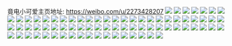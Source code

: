 竟电小可爱主页地址: https://weibo.com/u/2273428207 
![](https://wx4.sinaimg.cn/mw2000/8781c2efgy1h96nl0ksp4j20sp1es18z.jpg) 
![](https://wx4.sinaimg.cn/mw2000/8781c2efgy1h96nl1210rj20k00zkn5w.jpg) 
![](https://wx4.sinaimg.cn/mw2000/8781c2efgy1h96nl28t5zj20u01hc4ms.jpg) 
![](https://wx4.sinaimg.cn/mw2000/8781c2efgy1h96nl2yy19j20k00zkwt1.jpg) 
![](https://wx4.sinaimg.cn/mw2000/8781c2efgy1h96nl3fqbbj20jt0jt75w.jpg) 
![](https://wx4.sinaimg.cn/mw2000/8781c2efgy1h96nl3xbpqj20k00zkwmw.jpg) 
![](https://wx4.sinaimg.cn/mw2000/8781c2efgy1h96nl6rrjpj22c0340b2c.jpg) 
![](https://wx4.sinaimg.cn/mw2000/8781c2efgy1h96nl8toq8j22if340hdu.jpg) 
![](https://wx4.sinaimg.cn/mw2000/8781c2efgy1h96nkztm8gj22c0340u0z.jpg) 
![](https://wx4.sinaimg.cn/mw2000/8781c2efgy1h6tn6yus1kj21401hcx4z.jpg) 
![](https://wx4.sinaimg.cn/mw2000/8781c2efgy1h5qfkolhxxj20v90v9q3z.jpg) 
![](https://wx4.sinaimg.cn/mw2000/8781c2efgy1h4ev31mj5nj22c0340kjp.jpg) 
![](https://wx4.sinaimg.cn/mw2000/8781c2efgy1h4enhyq8yfj21be0zk77s.jpg) 
![](https://wx4.sinaimg.cn/mw2000/8781c2efgy1h4enhzg90aj20zk1bedl6.jpg) 
![](https://wx4.sinaimg.cn/mw2000/8781c2efgy1h4enhxztbpj20zk1e6wi7.jpg) 
![](https://wx4.sinaimg.cn/mw2000/8781c2efly1h0rjjcwwzhj20ty11gjyb.jpg) 
![](https://wx4.sinaimg.cn/mw2000/8781c2efgy1h0qqrle1hfj20u02yones.jpg) 
![](https://wx4.sinaimg.cn/mw2000/002tR4wTgy1grwoyo4075j60u0140q8h02.jpg) 
![](https://wx4.sinaimg.cn/mw2000/8781c2efgy1grtpywq9ezj20qo0qotdi.jpg) 
![](https://wx4.sinaimg.cn/mw2000/8781c2efgy1gqyeeh4ciyj22c0340kc5.jpg) 
![](https://wx4.sinaimg.cn/mw2000/8781c2efgy1gqr8kq3o25j22c03401kx.jpg) 
![](https://wx4.sinaimg.cn/mw2000/8781c2efgy1gnuc9ssmfwj20hi0hidij.jpg) 
![](https://wx4.sinaimg.cn/mw2000/8781c2efgy1gnl6nsbshnj20u00gv0vk.jpg) 
![](https://wx4.sinaimg.cn/mw2000/8781c2efgy1gnhp9psl18j21ho1zkhdw.jpg) 
![](https://wx4.sinaimg.cn/mw2000/8781c2efgy1gmr6d2ddnej216o1kwe82.jpg) 
![](https://wx4.sinaimg.cn/mw2000/8781c2efgy1gm4icwb7ffj20yi22ojsn.jpg) 
![](https://wx4.sinaimg.cn/mw2000/8781c2efly1fxdq1ixn2tj205k05kgo0.jpg) 
![](https://wx4.sinaimg.cn/mw2000/8781c2efly1fx16z401slj205k05kgo0.jpg) 
![](https://wx4.sinaimg.cn/mw2000/8781c2efly1fubzdeaec5j205k05kgo0.jpg) 
![](https://wx4.sinaimg.cn/mw2000/8781c2efly1ftz8y7setxj205k05kgo0.jpg) 
![](https://wx4.sinaimg.cn/mw2000/8781c2efly1ftz7it3j85j205k05kgo0.jpg) 
![](https://wx4.sinaimg.cn/mw2000/8781c2efly1fsmo1bsrh1j205k05kgo0.jpg) 
![](https://wx4.sinaimg.cn/mw2000/8781c2efgy1fs688yef6tj20i209w77b.jpg) 
![](https://wx4.sinaimg.cn/mw2000/8781c2efgy1fs688z02taj21400u07i0.jpg) 
![](https://wx4.sinaimg.cn/mw2000/8781c2efgy1fs688zuxa1j21400u0k5r.jpg) 
![](https://wx4.sinaimg.cn/mw2000/8781c2efgy1fs6890gkmgj20ty16eqbm.jpg) 
![](https://wx4.sinaimg.cn/mw2000/8781c2efgy1fs68925r0hj23402c01kz.jpg) 
![](https://wx4.sinaimg.cn/mw2000/8781c2efgy1fs6893c6sbj20ty16eqb5.jpg) 
![](https://wx4.sinaimg.cn/mw2000/8781c2efgy1fs6893r1dhj20ic0pqdik.jpg) 
![](https://wx4.sinaimg.cn/mw2000/8781c2efgy1fs68941mn7j20ie0pkdhh.jpg) 
![](https://wx4.sinaimg.cn/mw2000/8781c2efgy1fs6894h4bmj208y08cdg4.jpg) 
![](https://wx4.sinaimg.cn/mw2000/8781c2efly1frsq70nf9xj205k05kgo0.jpg) 
![](https://wx4.sinaimg.cn/mw2000/8781c2efly1frsl8471udj205k05kgo0.jpg) 
![](https://wx4.sinaimg.cn/mw2000/8781c2efly1frh5dg3pqtj205k05kgo0.jpg) 
![](https://wx4.sinaimg.cn/mw2000/8781c2efgy1fr61zz0xv0j20c80c2ad4.jpg) 
![](https://wx4.sinaimg.cn/mw2000/8781c2efgy1fr1pcay73hj20v91vox6t.jpg) 
![](https://wx4.sinaimg.cn/mw2000/8781c2efgy1fr1pccdv1oj20c80c2ad4.jpg) 
![](https://wx4.sinaimg.cn/mw2000/8781c2efgy1fqumvfgf43j208u0640te.jpg) 
![](https://wx4.sinaimg.cn/mw2000/8781c2efly1fq21yoq4glj205k05kgo0.jpg) 
![](https://wx4.sinaimg.cn/mw2000/8781c2efly1fpo176hy51j205k05kgo0.jpg) 
![](https://wx4.sinaimg.cn/mw2000/8781c2efgy1fp8qw3hr00j22802zp4qq.jpg) 
![](https://wx4.sinaimg.cn/mw2000/8781c2efgy1fp8qwn5go4j228030ie83.jpg) 
![](https://wx4.sinaimg.cn/mw2000/8781c2efgy1fp8qwyflinj22722yox6p.jpg) 
![](https://wx4.sinaimg.cn/mw2000/8781c2efgy1fp8qx6p0gmj23402c0u0x.jpg) 
![](https://wx4.sinaimg.cn/mw2000/8781c2efgy1fp8qxkw4o5j22c0340e82.jpg) 
![](https://wx4.sinaimg.cn/mw2000/8781c2efgy1fp8qxz4egxj22c0340npe.jpg) 
![](https://wx4.sinaimg.cn/mw2000/8781c2efgy1fp9b64tko4j22c03404qs.jpg) 
![](https://wx4.sinaimg.cn/mw2000/8781c2efgy1fp9b5orfdbj22c0340hdv.jpg) 
![](https://wx4.sinaimg.cn/mw2000/8781c2efgy1fp8qvmbqv4j23402c0kjm.jpg) 
![](https://wx4.sinaimg.cn/mw2000/8781c2efgy1fp7r4pc3w0j22802yox6r.jpg) 
![](https://wx4.sinaimg.cn/mw2000/8781c2efgy1fp6tfa77fyj22c0340npd.jpg) 
![](https://wx4.sinaimg.cn/mw2000/8781c2efgy1fp6tfflf4pj23402c07wh.jpg) 
![](https://wx4.sinaimg.cn/mw2000/8781c2efgy1fp6tej3i9vj23402c0b29.jpg) 
![](https://wx4.sinaimg.cn/mw2000/8781c2efgy1fp6tfj4j40j20k00zkqhh.jpg) 
![](https://wx4.sinaimg.cn/mw2000/8781c2efgy1fp6tfz77xij21sg2dshdx.jpg) 
![](https://wx4.sinaimg.cn/mw2000/8781c2efgy1fp7lnvz5wvj22c0340npd.jpg) 
![](https://wx4.sinaimg.cn/mw2000/8781c2efgy1fp7lo8y62bj22c03407wj.jpg) 
![](https://wx4.sinaimg.cn/mw2000/8781c2efgy1fp7lopbbdjj22c0340kjm.jpg) 
![](https://wx4.sinaimg.cn/mw2000/8781c2efgy1fp7lp03h59j23402c0u0x.jpg) 
![](https://wx4.sinaimg.cn/mw2000/8781c2efgy1fp7lpgkk00j23402c0e83.jpg) 
![](https://wx4.sinaimg.cn/mw2000/8781c2efgy1fp7lpspzbmj23402c0hdt.jpg) 
![](https://wx4.sinaimg.cn/mw2000/8781c2efgy1fp7lnk6kgaj23402c07wj.jpg) 
![](https://wx4.sinaimg.cn/mw2000/8781c2efgy1fp7lqajupqj23402c0qv7.jpg) 
![](https://wx4.sinaimg.cn/mw2000/8781c2efgy1fp7lqrvpmrj23402c0hdv.jpg) 
![](https://wx4.sinaimg.cn/mw2000/8781c2efly1foz7mkw105j205k05kgo0.jpg) 
